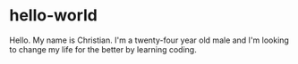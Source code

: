 # hello-world
Hello. My name is Christian. 
I'm a twenty-four year old male and I'm looking to change my life for the better by learning coding. 
